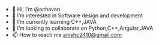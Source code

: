 - 👋 Hi, I’m @achavan
- 👀 I’m interested in Software design and development
- 🌱 I’m currently learning C++,JAVA
- 💞️ I’m looking to collaborate on Python,C++,Angular,JAVA
- 📫 How to reach me anishc2410@gmail.com

<!---
achavan/achavan is a ✨ special ✨ repository because its `README.md` (this file) appears on your GitHub profile.
You can click the Preview link to take a look at your changes.
--->

